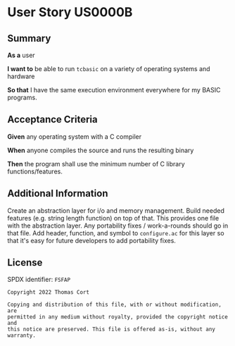 # User Story US0000B

## Summary

**As a** user

**I want to** be able to run `tcbasic` on a variety of operating systems and hardware

**So that** I have the same execution environment everywhere for my BASIC programs.

## Acceptance Criteria

**Given** any operating system with a C compiler

**When** anyone compiles the source and runs the resulting binary

**Then** the program shall use the minimum number of C library functions/features.

## Additional Information

Create an abstraction layer for i/o and memory management. Build needed features
(e.g. string length function) on top of that. This provides one file with
the abstraction layer. Any portability fixes / work-a-rounds should go in that
file. Add header, function, and symbol to `configure.ac` for this layer so that
it's easy for future developers to add portability fixes.

## License

SPDX identifier: `FSFAP`

```
Copyright 2022 Thomas Cort

Copying and distribution of this file, with or without modification, are
permitted in any medium without royalty, provided the copyright notice and
this notice are preserved. This file is offered as-is, without any warranty.
```
